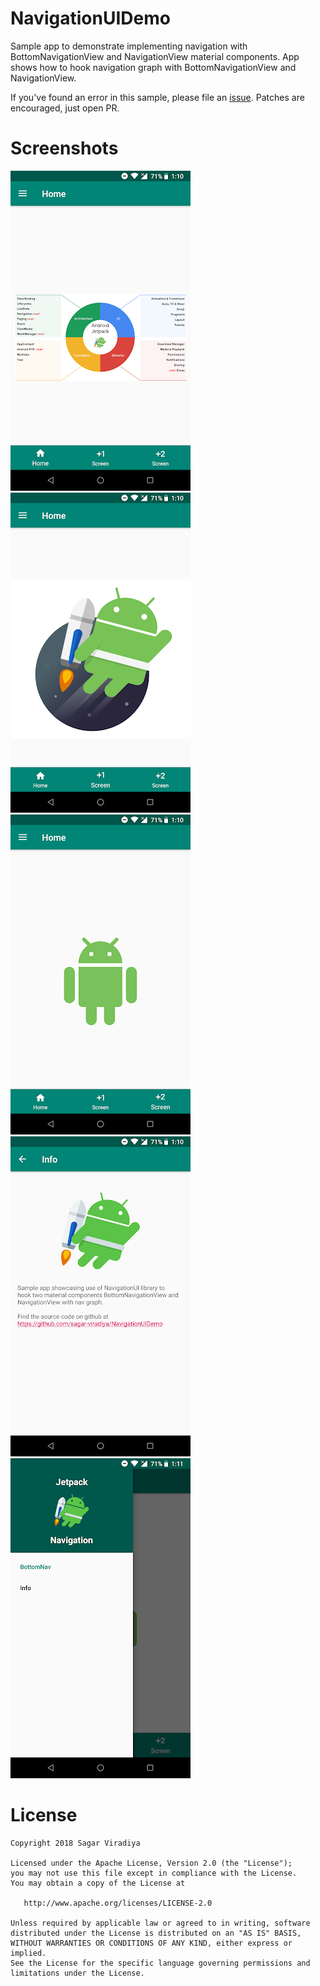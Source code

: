 # NavigationUIDemo
Sample app to demonstrate implementing navigation with BottomNavigationView and NavigationView material components. App shows how to hook navigation graph with BottomNavigationView and NavigationView.

If you've found an error in this sample, please file an [issue](https://github.com/sagar-viradiya/NavigationUIDemo/issues). Patches are encouraged, just open PR.

# Screenshots
![Home screen jetpack chart](screenshots/app_screenshot_one.png "Home screen jetpack chart")
![Home screen jetpack logo](screenshots/app_screenshot_two.png "Home screen jetpack logo")
![Home screen droid](screenshots/app_screenshot_three.png "Home screen droid")
![Screen info](screenshots/app_screenshot_four.png "Screen info")
![Nav drawer](screenshots/app_screenshot_five.png "Nav drawer")

# License

```
Copyright 2018 Sagar Viradiya

Licensed under the Apache License, Version 2.0 (the "License");
you may not use this file except in compliance with the License.
You may obtain a copy of the License at

   http://www.apache.org/licenses/LICENSE-2.0

Unless required by applicable law or agreed to in writing, software
distributed under the License is distributed on an "AS IS" BASIS,
WITHOUT WARRANTIES OR CONDITIONS OF ANY KIND, either express or implied.
See the License for the specific language governing permissions and
limitations under the License.
```
